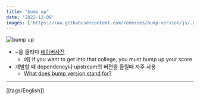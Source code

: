 ```yaml
---
title: "bump up"
date: '2022-12-08'
images: ['https://raw.githubusercontent.com/remorses/bump-version/js/.github/1.png']
---
```


![bump up](https://raw.githubusercontent.com/remorses/bump-version/js/.github/1.png)

- ~을 올리다 [네이버사전](https://en.dict.naver.com/#/entry/enko/d24a14f3a4c9440284419c0a577a4c3c)
	- 예) if you want to get into that college, you must bump up your score
- 개발할 때 dependency나 upstream의 버젼을 올릴때 자주 사용
	- [What does bump version stand for?](https://stackoverflow.com/questions/4181185/what-does-bump-version-stand-for)
---
[[tags/English]]